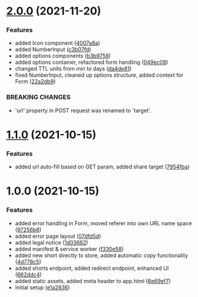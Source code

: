 # [2.0.0](https://github.com/vorchdorf-dot-media/shorts/compare/v1.1.0...v2.0.0) (2021-11-20)


### Features

* added Icon component ([4007a8a](https://github.com/vorchdorf-dot-media/shorts/commit/4007a8a56009cc452410cacb4af87384a440dbe2))
* added NumberInput ([c3b07fd](https://github.com/vorchdorf-dot-media/shorts/commit/c3b07fdc20dd625d5cdf720eac05902a02fb1173))
* added options components ([b3b9758](https://github.com/vorchdorf-dot-media/shorts/commit/b3b9758e23e2adfad2b57281d3906b212fa558af))
* added options container, refactored form handling ([049ec08](https://github.com/vorchdorf-dot-media/shorts/commit/049ec0823166360b3c320eae957c7892748c933c))
* changed TTL units from min to days ([da4de81](https://github.com/vorchdorf-dot-media/shorts/commit/da4de8166a79fa06e8b411fb96a28c0616d82ab2))
* fixed NumberInput, cleaned up options structure, added context for Form ([22a2db9](https://github.com/vorchdorf-dot-media/shorts/commit/22a2db90eca6bc169e293a923bfde846c2ffdca5))


### BREAKING CHANGES

* 'url' property in POST request was renamed to 'target'.

# [1.1.0](https://github.com/vorchdorf-dot-media/shorts/compare/v1.0.0...v1.1.0) (2021-10-15)


### Features

* added url auto-fill based on GET param, added share target ([7954fba](https://github.com/vorchdorf-dot-media/shorts/commit/7954fba5c88a18232c0eecdc2bc5bef4a9dbded9))

# 1.0.0 (2021-10-15)


### Features

* added error handling in Form, moved referer into own URL name space ([97256b8](https://github.com/vorchdorf-dot-media/shorts/commit/97256b86102809004f4d29376bdaa907c1a80006))
* added error page layout ([07dfd5d](https://github.com/vorchdorf-dot-media/shorts/commit/07dfd5d895bec897986323b5faf992e3bc5df633))
* added legal notice ([1d03682](https://github.com/vorchdorf-dot-media/shorts/commit/1d03682834eccf288506fa8fcf5decb896bfb170))
* added manifest & service worker ([f330e58](https://github.com/vorchdorf-dot-media/shorts/commit/f330e58b480a370f22d42b77a7f9c0fc8e93f6de))
* added new short directly to store, added automatic copy functionality ([4d778c5](https://github.com/vorchdorf-dot-media/shorts/commit/4d778c55d7a4e6162312611f484673782d9ed281))
* added shorts endpoint, added redirect endpoint, enhanced UI ([662ddc4](https://github.com/vorchdorf-dot-media/shorts/commit/662ddc4c00d99e267915cb0f2cec11fd299931f2))
* added static assets, added meta header to app.html ([6e69ef7](https://github.com/vorchdorf-dot-media/shorts/commit/6e69ef75d8bb34b2c25dd86c9e7e767f7d15a5d5))
* Initial setup ([e1a2836](https://github.com/vorchdorf-dot-media/shorts/commit/e1a2836e0d1254253b07da6f70ceb516554d8819))
